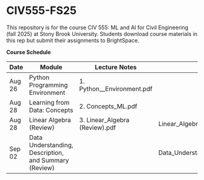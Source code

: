# CIV555-FS25
This repository is for the course CIV 555: ML and AI for Civil Engineering (fall 2025) at Stony Brook University. Students download course materials in this rep but submit their assignments to BrightSpace.


**Course Schedule**

|Date          |Module       |Lecture Notes    |Jupyter Notebooks   |Data
|---------------|-------------|-----------------|--------------------|--------------------|
|Aug 26      |Python Programming Environment | 1. Python__Environment.pdf|
|Aug 28      |Learning from Data: Concepts    | 2. Concepts_ML.pdf
|Aug 28      |Linear Algebra (Review)        | 3. Linear_Algebra (Review).pdf            |Linear_Algebra.ipynb
|Sep 02    |Data Understanding, Description, and Summary (Review)|  |Data_Understanding_Description_Summary.ipynb|NY_Bicycle.csv
